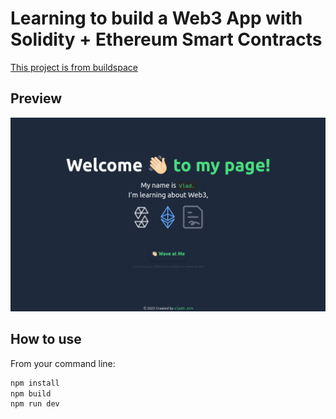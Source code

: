 # Learning to build a Web3 App with Solidity + Ethereum Smart Contracts

[This project is from buildspace](https://zip.sc/qAsnw)

## Preview

![Welcome Page -](https://github.com/hernandez87v/my-wave-portal2/blob/main/public/section2.png?raw=true "Welcome Page")

## How to use

From your command line:

```bash
npm install
npm build
npm run dev
```
